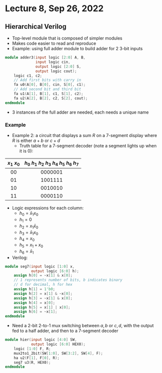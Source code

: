 # Lecture 8, Sep 26, 2022

## Hierarchical Verilog

* Top-level module that is composed of simpler modules
* Makes code easier to read and reproduce
* Example: using full adder module to build adder for 2 3-bit inputs

```verilog
module adder3(input logic [2:0] A, B,
			  input logic cin,
			  output logic [2:0] S,
			  output logic cout);
	logic c1, c2;
	// Add first bits with carry in
	fa u0(A[0], B[0], cin, S[0], c1);
	// Add second bit and third bit
	fa u1(A[1], B[1], c1, S[1], c2);
	fa u2(A[2], B[2], c2, S[2], cout);
endmodule
```

* 3 instances of the full adder are needed, each needs a unique name

### Example

* Example 2: a circuit that displays a sum $R$ on a 7-segment display where $R$ is either $a + b$ or $c + d$
	* Truth table for a 7-segment decoder (note a segment lights up when it is 0):

| $x_1\ x_0$ | $h_0\ h_1\ h_2\ h_3\ h_4\ h_5\ h_6\ h_7$ |
|:----------:|:----------------------------------------:|
| 00         | 0000001                                  |
| 01         | 1001111                                  |
| 10         | 0010010                                  |
| 11         | 0000110                                  |

* Logic expressions for each column:
	* $h_0 = \bar x_1x_0$
	* $h_1 = 0$
	* $h_2 = x_1\bar x_0$
	* $h_3 = \bar x_1x_0$
	* $h_4 = x_0$
	* $h_5 = x_1 + x_0$
	* $h_6 = \bar x_1$
* Verilog:

```verilog
module seg7(input logic [1:0] x,
			output logic [6:0] h);
	assign h[0] = ~x[1] & x[0];
	// 1 represents number of bits, b indicates binary
	// d for decimal, h for hex
	assign h[1] = 1'b0;
	assign h[2] = x[1] & ~x[0];
	assign h[3] = ~x[1] & x[0];
	assign h[4] = x[0];
	assign h[5] = x[1] | x[0];
	assign h[6] = ~x[1];
endmodule
```

* Need a 2-bit 2-to-1 mux switching between $a, b$ or $c, d$, with the output fed to a half adder, and then to a 7-segment decoder

```verilog
module hier(input logic [4:0] SW,
			output logic [6:0] HEX0);
	logic [1:0] F, R;
	mux2to1_2bit(SW[1:0], SW[3:2], SW[4], F);
	ha u2(F[1], F[0], R);
	seg7 u3(R, HEX0);
endmodule
```

